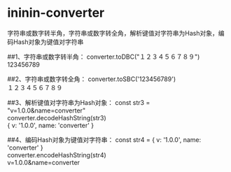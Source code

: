 # ininin-converter
字符串或数字转半角，字符串或数字转全角，解析键值对字符串为Hash对象，编码Hash对象为键值对字符串

##1、字符串或数字转半角：
converter.toDBC("１２３４５６７８９")  
123456789

##2、字符串或数字转全角：
converter.toSBC('123456789')  
１２３４５６７８９

##3、解析键值对字符串为Hash对象：
const str3 = "v=1.0.0&name=converter"  
converter.decodeHashString(str3)  
{ v: '1.0.0', name: 'converter' }

##4、编码Hash对象为键值对字符串：
const str4 = { v: '1.0.0', name: 'converter' }  
converter.encodeHashString(str4)  
v=1.0.0&name=converter
